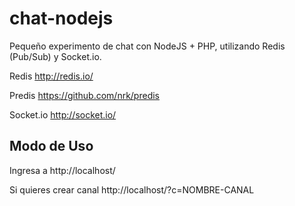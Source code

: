 chat-nodejs
===========

Pequeño experimento de chat con NodeJS + PHP, utilizando Redis (Pub/Sub) y Socket.io.


Redis http://redis.io/

Predis https://github.com/nrk/predis

Socket.io http://socket.io/


Modo de Uso
-----------

Ingresa a http://localhost/

Si quieres crear canal http://localhost/?c=NOMBRE-CANAL